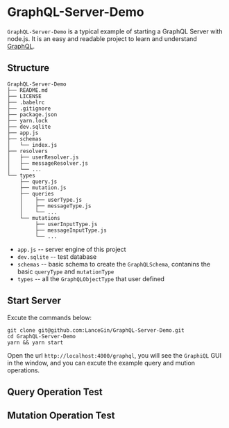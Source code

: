 # GraphQL-Server-Demo

`GraphQL-Server-Demo` is a typical example of starting a GraphQL Server with node.js. It is an easy and readable project to learn and understand [GraphQL](https://graphql.org/).

## Structure

```
GraphQL-Server-Demo
├── README.md
├── LICENSE
├── .babelrc
├── .gitignore
├── package.json
├── yarn.lock
├── dev.sqlite
├── app.js
├── schemas
│   └── index.js
├── resolvers
│   ├── userResolver.js
│   ├── messageResolver.js
│   └── ...
└── types
    ├── query.js
    ├── mutation.js
    ├── queries
    │    ├── userType.js
    │    ├── messageType.js
    │    └── ... 
    └── mutations
         ├── userInputType.js
         ├── messageInputType.js
         └── ... 
```

* `app.js` -- server engine of this project
* `dev.sqlite` -- test database
* `schemas` -- basic schema to create the `GraphQLSchema`, contanins the basic `queryType` and `mutationType`
* `types` -- all the `GraphQLObjectType` that user defined

## Start Server

Excute the commands below: 

```shell
git clone git@github.com:LanceGin/GraphQL-Server-Demo.git
cd GraphQL-Server-Demo
yarn && yarn start
```

Open the url `http://localhost:4000/graphql`, you will see the `GraphiQL` GUI in the window, and you can excute the example query and mution operations.

## Query Operation Test

## Mutation Operation Test